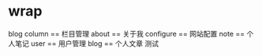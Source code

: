 ﻿# wrap
blog
column == 栏目管理
about == 关于我
configure == 网站配置
note == 个人笔记
user == 用户管理
blog == 个人文章
测试

